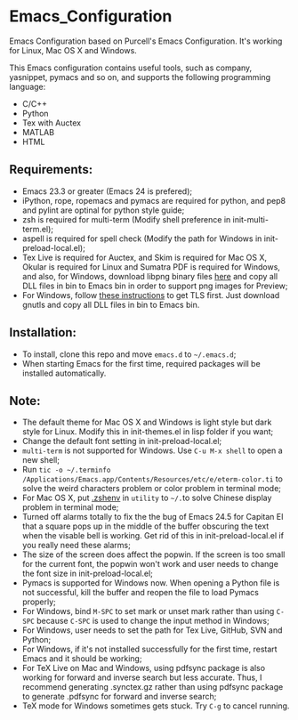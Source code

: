 Emacs_Configuration
========================================

Emacs Configuration based on Purcell's Emacs Configuration. It's working for Linux, Mac OS X and Windows.

This Emacs configuration contains useful tools, such as company, yasnippet, pymacs and so on, and supports the following programming language:
  - C/C++
  - Python
  - Tex with Auctex
  - MATLAB
  - HTML

## Requirements:
  - Emacs 23.3 or greater (Emacs 24 is prefered);
  - iPython, rope, ropemacs and pymacs are required for python, and pep8 and pylint are optinal for python style guide;
  - zsh is required for multi-term (Modify shell preference in init-multi-term.el);
  - aspell is required for spell check (Modify the path for Windows in init-preload-local.el);
  - Tex Live is required for Auctex, and Skim is required for Mac OS X, Okular is required for Linux and Sumatra PDF is required for Windows, and also, for Windows, download libpng binary files [here](https://sourceforge.net/projects/ezwinports/files/) and copy all DLL files in bin to Emacs bin in order to support png images for Preview;
  - For Windows, follow [these instructions](http://xn--9dbdkw.se/diary/how_to_enable_GnuTLS_for_Emacs_24_on_Windows/index.en.html) to get TLS first. Just download gnutls and copy all DLL files in bin to Emacs bin.

## Installation:
  - To install, clone this repo and move `emacs.d` to `~/.emacs.d`;
  - When starting Emacs for the first time, required packages will be installed automatically.

## Note:
  - The default theme for Mac OS X and Windows is light style but dark style for Linux. Modify this in init-themes.el in lisp folder if you want;
  - Change the default font setting in init-preload-local.el;
  - `multi-term` is not supported for Windows. Use `C-u M-x shell` to open a new shell;
  - Run `tic -o ~/.terminfo /Applications/Emacs.app/Contents/Resources/etc/e/eterm-color.ti` to solve the weird characters problem or color problem in terminal mode;
  - For Mac OS X, put [.zshenv](https://github.com/wuliuxiansheng/Emacs_Configuration/blob/master/utility/.zshenv) in `utility` to `~/.`to solve Chinese display problem in terminal mode;
  - Turned off alarms totally to fix the the bug of Emacs 24.5 for Capitan EI that a square pops up in the middle of the buffer obscuring the text when the visable bell is working. Get rid of this in init-preload-local.el if you really need these alarms;
  - The size of the screen does affect the popwin. If the screen is too small for the current font, the popwin won't work and user needs to change the font size in init-preload-local.el;
  - Pymacs is supported for Windows now. When opening a Python file is not successful, kill the buffer and reopen the file to load Pymacs properly;
  - For Windows, bind `M-SPC` to set mark or unset mark rather than using `C-SPC` because `C-SPC` is used to change the input method in Windows;
  - For Windows, user needs to set the path for Tex Live, GitHub, SVN and Python;
  - For Windows, if it's not installed successfully for the first time, restart Emacs and it should be working;
  - For TeX Live on Mac and Windows, using pdfsync package is also working for forward and inverse search but less accurate. Thus, I recommend generating .synctex.gz rather than using pdfsync package to generate .pdfsync for forward and inverse search;
  - TeX mode for Windows sometimes gets stuck. Try `C-g` to cancel running.
